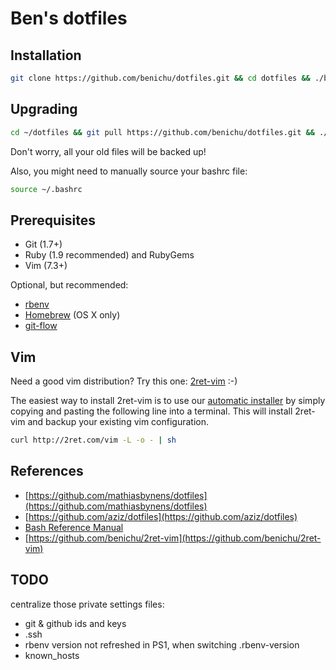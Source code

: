 # Ben's dotfiles

## Installation

```bash
git clone https://github.com/benichu/dotfiles.git && cd dotfiles && ./bootstrap.sh
```

## Upgrading

```bash
cd ~/dotfiles && git pull https://github.com/benichu/dotfiles.git && ./bootstrap.sh
```

Don't worry, all your old files will be backed up!

Also, you might need to manually source your bashrc file:

```bash
source ~/.bashrc
```

## Prerequisites

* Git (1.7+)
* Ruby (1.9 recommended) and RubyGems
* Vim (7.3+)

Optional, but recommended:

* [rbenv](http://rbenv.org)
* [Homebrew](http://mxcl.github.com/homebrew/) (OS X only)
* [git-flow](http://github.com/nvie/gitflow)

## Vim

Need a good vim distribution? Try this one: [2ret-vim](https://github.com/benichu/2ret-vim) :-)

The easiest way to install 2ret-vim is to use our [automatic installer](http://2ret.com/vim)
by simply copying and pasting the following line into a terminal.
This will install 2ret-vim and backup your existing vim configuration.

```bash
curl http://2ret.com/vim -L -o - | sh
```

## References

* [https://github.com/mathiasbynens/dotfiles](https://github.com/mathiasbynens/dotfiles)
* [https://github.com/aziz/dotfiles](https://github.com/aziz/dotfiles)
* [Bash Reference Manual](http://www.gnu.org/software/bash/manual/bashref.html)
* [https://github.com/benichu/2ret-vim](https://github.com/benichu/2ret-vim)

## TODO

centralize those private settings files:

* git & github ids and keys
* .ssh
* rbenv version not refreshed in PS1, when switching .rbenv-version
* known_hosts
